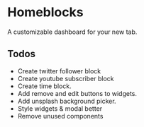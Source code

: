 
# Homeblocks
A customizable dashboard for your new tab.
## Todos
- Create twitter follower block
- Create youtube subscriber block
- Create time block.
- Add remove and edit buttons to widgets.
- Add unsplash background picker.
- Style widgets & modal better
- Remove unused components